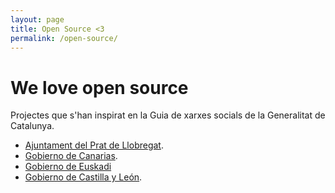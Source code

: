 ```yaml
---
layout: page
title: Open Source <3
permalink: /open-source/
---
```


# We love open source
Projectes que s'han inspirat en la Guia de xarxes socials de la Generalitat de Catalunya.

- [Ajuntament del Prat de Llobregat](http://www.slideshare.net/AjuntamentdelPrat/guia-de-xarxes-socials-de-lajuntament-del-prat-de-llobregat).  
- [Gobierno de Canarias](http://www.gobcan.es/identidadgrafica/manual_identidad_grafica/manual_desglosado/redes_sociales_guia_estilo.pdf).  
- [Gobierno de Euskadi](http://bideoak2.euskadi.net/redesyblogs/guia_usos_y_estilos_en_rrss_del_ejgv/guia_de_usos_y_estilo_en_las_redes_sociales_del_gobierno_vasco_v2.pdf)  
- [Gobierno de Castilla y León](http://www.gobiernoabierto.jcyl.es/web/jcyl/binarios/504/92/guia%20RRSS%202015%20INTERACTIVO.pdf).  


